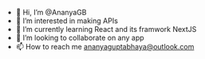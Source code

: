 - 👋 Hi, I’m @AnanyaGB
- 👀 I’m interested in making APIs
- 🌱 I’m currently learning React and its framwork NextJS
- 💞️ I’m looking to collaborate on any app
- 📫 How to reach me ananyaguptabhaya@outlook.com

<!---
AnanyaGB/AnanyaGB is a ✨ special ✨ repository because its `README.md` (this file) appears on your GitHub profile.
You can click the Preview link to take a look at your changes.
--->
